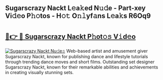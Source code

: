 ## Sugarscrazy Nackt L𝚎a𝚔ed N𝚞𝚍e - Part-xey Vi𝚍𝚎o P𝚑𝚘tos - H𝚘𝚝 O𝚗𝚕yf𝚊ns L𝚎a𝚔s R6Oq9

# <h2><a href="http://kf4snz.oniu.top/?m=Sugarscrazy+Nackt">🔗👉 🔴 Sugarscrazy Nackt P𝚑ot𝚘𝚜 V𝚒d𝚎o</a></h2>

[![Sugarscrazy Nackt Nu𝚍e𝚜](https://i.imgur.com/0qMVB7G.gif)](http://kf4snz.oniu.top/?m=Sugarscrazy+Nackt)
Web-based artist and amusement giver Sugarscrazy Nackt, known for publishing dance and lifestyle tutorials through trending dance moves and short films. Outstanding set designer Sugarscrazy Nackt, known for their remarkable abilities and achievements in creating visually stunning sets.  
